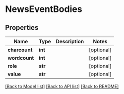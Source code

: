 # NewsEventBodies

## Properties
Name | Type | Description | Notes
------------ | ------------- | ------------- | -------------
**charcount** | **int** |  | [optional] 
**wordcount** | **int** |  | [optional] 
**role** | **str** |  | [optional] 
**value** | **str** |  | [optional] 

[[Back to Model list]](../README.md#documentation-for-models) [[Back to API list]](../README.md#documentation-for-api-endpoints) [[Back to README]](../README.md)

